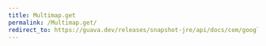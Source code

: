 ```yaml
---
title: Multimap.get
permalink: /Multimap.get/
redirect_to: https://guava.dev/releases/snapshot-jre/api/docs/com/google/common/collect/Multimap.html#get-K-
---
```

